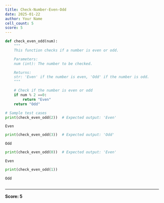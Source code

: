 ```yaml
---
title: Check-Number-Even-Odd
date: 2025-01-22
author: Your Name
cell_count: 5
score: 5
---
```


```python
def check_even_odd(num):
    """
    This function checks if a number is even or odd.

    Parameters:
    num (int): The number to be checked.

    Returns:
    str: 'Even' if the number is even, 'Odd' if the number is odd.
    """

    # Check if the number is even or odd
    if num % 2 ==0:
        return "Even"
    return "Odd"

# Sample test cases
print(check_even_odd(2))  # Expected output: 'Even'


```

    Even



```python
print(check_even_odd(3))  # Expected output: 'Odd'
```

    Odd



```python
print(check_even_odd(0))  # Expected output: 'Even'
```

    Even



```python
print(check_even_odd(1)) 
```

    Odd



```python

```


---
**Score: 5**
